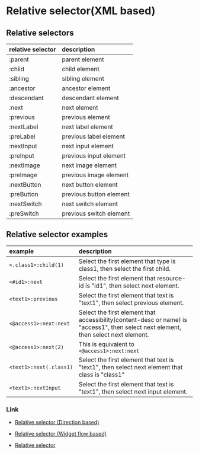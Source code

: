 # Relative selector(XML based)

## Relative selectors

| relative selector | description             |
|:------------------|:------------------------|
| :parent           | parent element          |
| :child            | child element           |
| :sibling          | sibling element         |
| :ancestor         | ancestor element        |
| :descendant       | descendant element      |
| :next             | next element            |
| :previous         | previous element        |
| :nextLabel        | next label element      |
| :preLabel         | previous label element  |
| :nextInput        | next input element      |
| :preInput         | previous input element  |
| :nextImage        | next image element      |
| :preImage         | previous image element  |
| :nextButton       | next button element     |
| :preButton        | previous button element |
| :nextSwitch       | next switch element     |
| :preSwitch        | previous switch element |

## Relative selector examples

| example                 | description                                                                                                                         |
|:------------------------|:------------------------------------------------------------------------------------------------------------------------------------|
| `<.class1>:child(1)`    | Select the first element that type is class1, then select the first child.                                                          |
| `<#id1>:next`           | Select the first element that resource-id is "id1", then select next element.                                                       |
| `<text1>:previous`      | Select the first element that text is "text1", then select previous element.                                                        |
| `<@access1>:next:next`  | Select the first element that accessibility(content-desc or name) is "access1", then select next element, then select next element. |
| `<@access1>:next(2)`    | This is equivalent to `<@access1>:next:next`                                                                                        |
| `<text1>:next(.class1)` | Select the first element that text is "text1", then select next element that class is "class1"                                      |
| `<text1>:nextInput`     | Select the first element that text is "text1", then select next input element.                                                      |

### Link

- [Relative selector (Direction based)](relative_selector_direction.md)

- [Relative selector (Widget flow based)](relative_selector_flow.md)

- [Relative selector](relative_selector.md)
